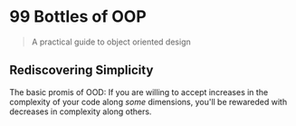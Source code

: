 # 99 Bottles of OOP
> A practical guide to object oriented design

## Rediscovering Simplicity

The basic promis of OOD: If you are willing to accept increases in the complexity of your code along *some* dimensions, you'll be rewareded with decreases in complexity along others. 